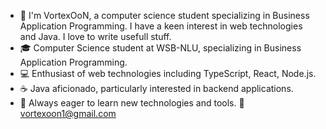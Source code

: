 - 👋 I'm VortexOoN, a computer science student specializing in Business Application Programming. I have a keen interest in web technologies and Java. I love to write usefull stuff.
- 🎓 Computer Science student at WSB-NLU, specializing in Business Application Programming.
- 💻 Enthusiast of web technologies including TypeScript, React, Node.js.
- ☕ Java aficionado, particularly interested in backend applications.
- 🚀 Always eager to learn new technologies and tools.
📧 [vortexoon1@gmail.com](mailto:vortexoon1@gmail.com)
<!---
VortexOoN/VortexOoN is a ✨ special ✨ repository because its `README.md` (this file) appears on your GitHub profile.
You can click the Preview link to take a look at your changes.
--->
